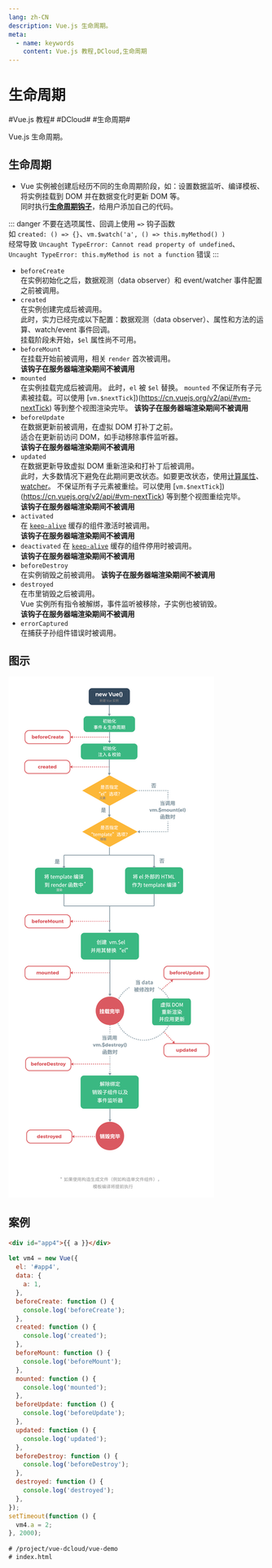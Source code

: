 ```yaml
---
lang: zh-CN
description: Vue.js 生命周期。
meta:
  - name: keywords
    content: Vue.js 教程,DCloud,生命周期
---
```


# 生命周期

\#Vue.js 教程#
\#DCloud#
\#生命周期#

Vue.js 生命周期。

## 生命周期

* Vue 实例被创建后经历不同的生命周期阶段，如：设置数据监听、编译模板、将实例挂载到 DOM 并在数据变化时更新 DOM 等。  
  同时执行[**生命周期钩子**](https://cn.vuejs.org/v2/api/#%E9%80%89%E9%A1%B9-%E7%94%9F%E5%91%BD%E5%91%A8%E6%9C%9F%E9%92%A9%E5%AD%90)，给用户添加自己的代码。

::: danger
不要在选项属性、回调上使用 `=>` 钩子函数  
如 `created: () => {}`、`vm.$watch('a', () => this.myMethod() )`  
经常导致 `Uncaught TypeError: Cannot read property of undefined`、`Uncaught TypeError: this.myMethod is not a function` 错误
:::

* `beforeCreate`  
  在实例初始化之后，数据观测（data observer）和 event/watcher 事件配置之前被调用。
* `created`  
  在实例创建完成后被调用。  
  此时，实力已经完成以下配置：数据观测（data observer）、属性和方法的运算、watch/event 事件回调。  
  挂载阶段未开始，`$el` 属性尚不可用。
* `beforeMount`  
  在挂载开始前被调用，相关 `render` 首次被调用。  
  **该钩子在服务器端渲染期间不被调用**
* `mounted`  
  在实例挂载完成后被调用。
  此时，`el` 被 `$el` 替换。
  `mounted` 不保证所有子元素被挂载。可以使用 [`vm.$nextTick`])(https://cn.vuejs.org/v2/api/#vm-nextTick) 等到整个视图渲染完毕。
  **该钩子在服务器端渲染期间不被调用**
* `beforeUpdate`  
  在数据更新前被调用，在虚拟 DOM 打补丁之前。  
  适合在更新前访问 DOM，如手动移除事件监听器。  
  **该钩子在服务器端渲染期间不被调用**
* `updated`  
  在数据更新导致虚拟 DOM 重新渲染和打补丁后被调用。  
  此时，大多数情况下避免在此期间更改状态。如要更改状态，使用[计算属性](https://cn.vuejs.org/v2/api/#computed)、[watcher](https://cn.vuejs.org/v2/api/#watch)。
  不保证所有子元素被重绘。可以使用 [`vm.$nextTick`])(https://cn.vuejs.org/v2/api/#vm-nextTick) 等到整个视图重绘完毕。  
  **该钩子在服务器端渲染期间不被调用**
* `activated`  
  在 [`keep-alive`](https://cn.vuejs.org/v2/api/#keep-alive) 缓存的组件激活时被调用。  
  **该钩子在服务器端渲染期间不被调用**
* `deactivated`
  在 [`keep-alive`](https://cn.vuejs.org/v2/api/#keep-alive) 缓存的组件停用时被调用。  
  **该钩子在服务器端渲染期间不被调用**
* `beforeDestroy`  
  在实例销毁之前被调用。
  **该钩子在服务器端渲染期间不被调用**
* `destroyed`  
  在市里销毁之后被调用。  
  Vue 实例所有指令被解绑，事件监听被移除，子实例也被销毁。  
  **该钩子在服务器端渲染期间不被调用**
* `errorCaptured`  
  在捕获子孙组件错误时被调用。

## 图示

![生命周期](./image/lifecycle.png)

## 案例

```html
<div id="app4">{{ a }}</div>
```

```js
let vm4 = new Vue({
  el: '#app4',
  data: {
    a: 1,
  },
  beforeCreate: function () {
    console.log('beforeCreate');
  },
  created: function () {
    console.log('created');
  },
  beforeMount: function () {
    console.log('beforeMount');
  },
  mounted: function () {
    console.log('mounted');
  },
  beforeUpdate: function () {
    console.log('beforeUpdate');
  },
  updated: function () {
    console.log('updated');
  },
  beforeDestroy: function () {
    console.log('beforeDestroy');
  },
  destroyed: function () {
    console.log('destroyed');
  },
});
setTimeout(function () {
  vm4.a = 2;
}, 2000);
```

```shell
# /project/vue-dcloud/vue-demo
# index.html
```